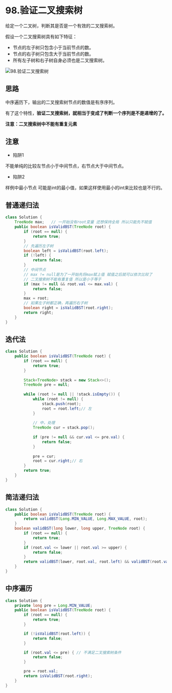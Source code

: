 # 98.验证二叉搜索树

给定一个二叉树，判断其是否是一个有效的二叉搜索树。

假设一个二叉搜索树具有如下特征：

- 节点的左子树只包含小于当前节点的数。
- 节点的右子树只包含大于当前节点的数。
- 所有左子树和右子树自身必须也是二叉搜索树。

![98.验证二叉搜索树](https://img-blog.csdnimg.cn/20210203144334501.png)

## 思路

中序遍历下，输出的二叉搜索树节点的数值是有序序列。

有了这个特性，**验证二叉搜索树，就相当于变成了判断一个序列是不是递增的了。**

 **注意：二叉搜索树中不能有重复元素** 



## 注意

- 陷阱1

不能单纯的比较左节点小于中间节点，右节点大于中间节点。

- 陷阱2

样例中最小节点 可能是int的最小值，如果这样使用最小的int来比较也是不行的。



## 普通递归法

```java
class Solution {
    TreeNode max;	// 一开始没有root变量 还想保持全局 所以只能先不赋值
    public boolean isValidBST(TreeNode root) {
        if (root == null) {
            return true;
        }
        // 先遍历左子树
        boolean left = isValidBST(root.left);
        if (!left) {
            return false;
        }
        // 中间节点
        // max != null是为了一开始先将max赋上值 赋值之后就可以依次比较了 
        // 二叉搜索树不能有重复值 所以是小于等于
        if (max != null && root.val <= max.val) {	
            return false;
        }
        max = root;
        // 如果左子树都正确，再遍历右子树
        boolean right = isValidBST(root.right);
        return right;
    }
}
```



## 迭代法

```java
class Solution {
    public boolean isValidBST(TreeNode root) {
        if (root == null) {
            return true;
        }
        
        Stack<TreeNode> stack = new Stack<>();
        TreeNode pre = null;
        
        while (root != null || !stack.isEmpty()) {
            while (root != null) {
                stack.push(root);
                root = root.left;// 左
            }
            
            // 中，处理
            TreeNode cur = stack.pop();
            
            if (pre != null && cur.val <= pre.val) {
                return false;
            }
            
            pre = cur;
            root = cur.right;// 右
        }
        return true;
    }
}
```



## 简洁递归法

```java
class Solution {
    public boolean isValidBST(TreeNode root) {
        return validBST(Long.MIN_VALUE, Long.MAX_VALUE, root);
    }
    boolean validBST(long lower, long upper, TreeNode root) {
        if (root == null) {
            return true;
        }
        if (root.val <= lower || root.val >= upper) {
            return false;
        }
        return validBST(lower, root.val, root.left) && validBST(root.val, upper, root.right);
    }
}
```



## 中序遍历

```java
class Solution {
    private long pre = Long.MIN_VALUE;
    public boolean isValidBST(TreeNode root) {
        if (root == null) {
            return true;
        }

        if (!isValidBST(root.left)) {
            return false;
        }

        if (root.val <= pre) { // 不满足二叉搜索树条件
            return false;
        }

        pre = root.val;
        return isValidBST(root.right);
    }
}
```

